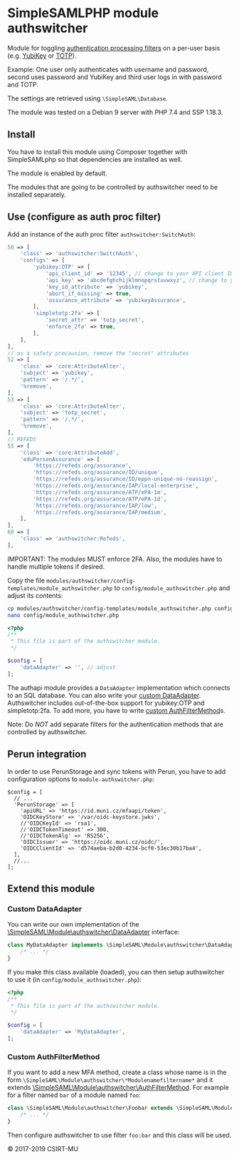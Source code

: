 # SimpleSAMLPHP module authswitcher

Module for toggling [authentication processing filters](https://simplesamlphp.org/docs/stable/simplesamlphp-authproc) on a per-user basis (e.g. [YubiKey](https://github.com/simplesamlphp/simplesamlphp-module-yubikey) or [TOTP](https://github.com/aidan-/SimpleTOTP)).

Example: One user only authenticates with username and password, second uses password and YubiKey and third user logs in with password and TOTP.

The settings are retrieved using `\SimpleSAML\Database`.

The module was tested on a Debian 9 server with PHP 7.4 and SSP 1.18.3.

## Install

You have to install this module using Composer together with SimpleSAMLphp so that dependencies are installed as well.

The module is enabled by default.

The modules that are going to be controlled by authswitcher need to be installed separately.

## Use (configure as auth proc filter)

Add an instance of the auth proc filter `authswitcher:SwitchAuth`:

```php
50 => [
    'class' => 'authswitcher:SwitchAuth',
    'configs' => [
        'yubikey:OTP' => [
            'api_client_id' => '12345', // change to your API client ID
            'api_key' => 'abcdefghchijklmnopqrstuvwxyz', // change to your API key
            'key_id_attribute' => 'yubikey',
            'abort_if_missing' => true,
            'assurance_attribute' => 'yubikeyAssurance',
        ],
        'simpletotp:2fa' => [
            'secret_attr' => 'totp_secret',
            'enforce_2fa' => true,
        ],
    ],
],
// as a safety precausion, remove the "secret" attributes
52 => [
    'class' => 'core:AttributeAlter',
    'subject' => 'yubikey',
    'pattern' => '/.*/',
    '%remove',
],
53 => [
    'class' => 'core:AttributeAlter',
    'subject' => 'totp_secret',
    'pattern' => '/.*/',
    '%remove',
],
// REFEDS
55 => [
    'class' => 'core:AttributeAdd',
    'eduPersonAssurance' => [
        'https://refeds.org/assurance',
        'https://refeds.org/assurance/ID/unique',
        'https://refeds.org/assurance/ID/eppn-unique-no-reassign',
        'https://refeds.org/assurance/IAP/local-enterprise',
        'https://refeds.org/assurance/ATP/ePA-1m',
        'https://refeds.org/assurance/ATP/ePA-1d',
        'https://refeds.org/assurance/IAP/low',
        'https://refeds.org/assurance/IAP/medium',
    ],
],
60 => [
    'class' => 'authswitcher:Refeds',
],

```

IMPORTANT: The modules MUST enforce 2FA. Also, the modules have to handle multiple tokens if desired.

Copy the file `modules/authswitcher/config-templates/module_authswitcher.php` to `config/module_authswitcher.php` and adjust its contents:

```bash
cp modules/authswitcher/config-templates/module_authswitcher.php config/module_authswitcher.php
nano config/module_authswitcher.php
```

```php
<?php
/**
 * This file is part of the authswitcher module.
 */

$config = [
    'dataAdapter' => '', // adjust
];
```

The authapi module provides a `DataAdapter` implementation which connects to an SQL database. You can also write your [custom DataAdapter](#custom-dataadapter).
Authswitcher includes out-of-the-box support for yubikey:OTP and simpletotp:2fa. To add more, you have to write [custom AuthFilterMethod](#custom-authfiltermethod)s.

Note: Do _NOT_ add separate filters for the authentication methods that are controlled by authswitcher.

## Perun integration

In order to use PerunStorage and sync tokens with Perun, you have to add configuration options to `module-authswitcher.php`:

```
$config = [
  // ...
  'PerunStorage' => [
    'apiURL' => 'https://id.muni.cz/mfaapi/token',
    'OIDCKeyStore' => '/var/oidc-keystore.jwks',
    //'OIDCKeyId' => 'rsa1',
    //'OIDCTokenTimeout' => 300,
    //'OIDCTokenAlg' => 'RS256',
    'OIDCIssuer' => 'https://oidc.muni.cz/oidc/',
    'OIDCClientId' => 'd574aeba-b2d0-4234-bcf0-53ec30b17ba4',
  ],
  //...
];
```

## Extend this module

### Custom DataAdapter

You can write our own implementation of the [\SimpleSAML\Module\authswitcher\DataAdapter](https://gitlab.ics.muni.cz/id.muni.cz/id.muni.cz-authswitcher/blob/master/lib/DataAdapter.php) interface:

```php
class MyDataAdapter implements \SimpleSAML\Module\authswitcher\DataAdapter {
    /* ... */
}
```

If you make this class available (loaded), you can then setup authswitcher to use it (in `config/module_authswitcher.php`):

```php
<?php
/**
 * This file is part of the authswitcher module.
 */

$config = [
    'dataAdapter' => 'MyDataAdapter',
];
```

### Custom AuthFilterMethod

If you want to add a new MFA method, create a class whose name is in the form `\SimpleSAML\Module\authswitcher\*Modulenamefiltername*` and it extends [\SimpleSAML\Module\authswitcher\AuthFilterMethod](https://gitlab.ics.muni.cz/id.muni.cz/id.muni.cz-authswitcher/blob/master/lib/AuthFilterMethod.php).
For example for a filter named `bar` of a module named `foo`:

```php
class \SimpleSAML\Module\authswitcher\Foobar extends \SimpleSAML\Module\authswitcher\AuthFilterMethod {
    /* ... */
}
```

Then configure authswitcher to use filter `foo:bar` and this class will be used.

© 2017-2019 CSIRT-MU
